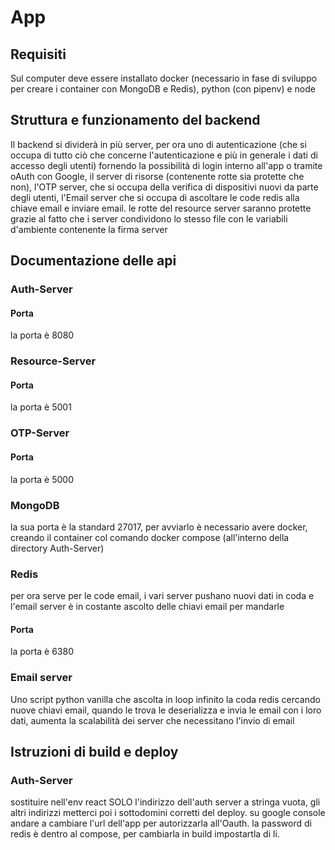 # App


## Requisiti 
Sul computer deve essere installato docker (necessario in fase di sviluppo per creare i container con MongoDB e Redis), python (con pipenv) e node


## Struttura e funzionamento del backend
Il backend si dividerà in più server, per ora uno di autenticazione (che si occupa di tutto ciò che concerne l'autenticazione e più in generale i dati di accesso degli utenti) fornendo la possibilità di login interno all'app o tramite oAuth con Google, il server di risorse (contenente rotte sia protette che non), l'OTP server, che si occupa della verifica di dispositivi nuovi da parte degli utenti, l'Email server che si occupa di ascoltare le code redis alla chiave email e inviare email. le rotte del resource server saranno protette grazie al fatto che i  server condividono lo stesso file con le variabili d'ambiente contenente la firma server


## Documentazione delle api
### Auth-Server
#### Porta
la porta è 8080
### Resource-Server
#### Porta
la porta è 5001
### OTP-Server
#### Porta
la porta è 5000
### MongoDB
la sua porta è la standard 27017, per avviarlo è necessario avere docker, creando il container col comando docker compose (all'interno della directory Auth-Server)
### Redis
per ora serve per le code email, i vari server pushano nuovi dati in coda e l'email server è in costante ascolto delle chiavi email per mandarle
#### Porta
la porta è 6380
### Email server
Uno script python vanilla che ascolta in loop infinito la coda redis cercando nuove chiavi email, quando le trova le deserializza e invia le email con i loro dati, aumenta la scalabilità dei server che necessitano l'invio di email



## Istruzioni di build e deploy
### Auth-Server
sostituire nell'env react SOLO l'indirizzo dell'auth server a stringa vuota, gli altri indirizzi metterci poi i sottodomini corretti del deploy. su google console andare a cambiare l'url dell'app per autorizzarla all'Oauth. la password di redis è dentro al compose, per cambiarla in build impostartla di li.